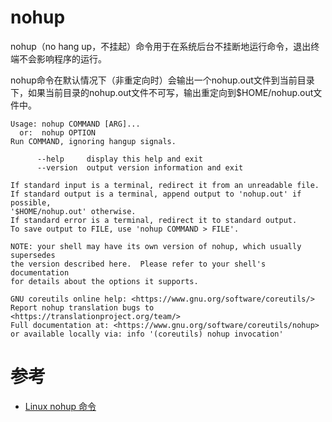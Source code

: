 nohup
=====

nohup（no hang up，不挂起）命令用于在系统后台不挂断地运行命令，退出终端不会影响程序的运行。

nohup命令在默认情况下（非重定向时）会输出一个nohup.out文件到当前目录下，如果当前目录的nohup.out文件不可写，输出重定向到$HOME/nohup.out文件中。

```text
Usage: nohup COMMAND [ARG]...
  or:  nohup OPTION
Run COMMAND, ignoring hangup signals.

      --help     display this help and exit
      --version  output version information and exit

If standard input is a terminal, redirect it from an unreadable file.
If standard output is a terminal, append output to 'nohup.out' if possible,
'$HOME/nohup.out' otherwise.
If standard error is a terminal, redirect it to standard output.
To save output to FILE, use 'nohup COMMAND > FILE'.

NOTE: your shell may have its own version of nohup, which usually supersedes
the version described here.  Please refer to your shell's documentation
for details about the options it supports.

GNU coreutils online help: <https://www.gnu.org/software/coreutils/>
Report nohup translation bugs to <https://translationproject.org/team/>
Full documentation at: <https://www.gnu.org/software/coreutils/nohup>
or available locally via: info '(coreutils) nohup invocation'
```

# 参考
 * [Linux nohup 命令](https://www.runoob.com/linux/linux-comm-nohup.html)
